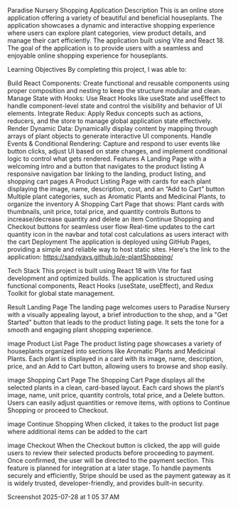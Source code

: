 Paradise Nursery Shopping Application
Description
This is an online store application offering a variety of beautiful and beneficial houseplants. The application showcases a dynamic and interactive shopping experience where users can explore plant categories, view product details, and manage their cart efficiently. The application built using Vite and React 18. The goal of the application is to provide users with a seamless and enjoyable online shopping experience for houseplants.

Learning Objectives
By completing this project, I was able to:

Build React Components: Create functional and reusable components using proper composition and nesting to keep the structure modular and clean.
Manage State with Hooks: Use React Hooks like useState and useEffect to handle component-level state and control the visibility and behavior of UI elements.
Integrate Redux: Apply Redux concepts such as actions, reducers, and the store to manage global application state effectively.
Render Dynamic Data: Dynamically display content by mapping through arrays of plant objects to generate interactive UI components.
Handle Events & Conditional Rendering: Capture and respond to user events like button clicks, adjust UI based on state changes, and implement conditional logic to control what gets rendered.
Features
A Landing Page with a welcoming intro and a button that navigates to the product listing
A responsive navigation bar linking to the landing, product listing, and shopping cart pages
A Product Listing Page with cards for each plant displaying the image, name, description, cost, and an “Add to Cart” button
Multiple plant categories, such as Aromatic Plants and Medicinal Plants, to organize the inventory
A Shopping Cart Page that shows:
Plant cards with thumbnails, unit price, total price, and quantity controls
Buttons to increase/decrease quantity and delete an item
Continue Shopping and Checkout buttons for seamless user flow
Real-time updates to the cart quantity icon in the navbar and total cost calculations as users interact with the cart
Deployment
The application is deployed using GitHub Pages, providing a simple and reliable way to host static sites. Here's the link to the application: https://sandyavs.github.io/e-plantShopping/

Tech Stack
This project is built using React 18 with Vite for fast development and optimized builds. The application is structured using functional components, React Hooks (useState, useEffect), and Redux Toolkit for global state management.

Result
Landing Page
The landing page welcomes users to Paradise Nursery with a visually appealing layout, a brief introduction to the shop, and a "Get Started" button that leads to the product listing page. It sets the tone for a smooth and engaging plant shopping experience.

image
Product List Page
The product listing page showcases a variety of houseplants organized into sections like Aromatic Plants and Medicinal Plants. Each plant is displayed in a card with its image, name, description, price, and an Add to Cart button, allowing users to browse and shop easily.

image
Shopping Cart Page
The Shopping Cart Page displays all the selected plants in a clean, card-based layout. Each card shows the plant’s image, name, unit price, quantity controls, total price, and a Delete button. Users can easily adjust quantities or remove items, with options to Continue Shopping or proceed to Checkout.

image
Continue Shopping
When clicked, it takes to the product list page where additional items can be added to the cart

image
Checkout
When the Checkout button is clicked, the app will guide users to review their selected products before proceeding to payment. Once confirmed, the user will be directed to the payment section. This feature is planned for integration at a later stage. To handle payments securely and efficiently, Stripe should be used as the payment gateway as it is widely trusted, developer-friendly, and provides built-in security.

Screenshot 2025-07-28 at 1 05 37 AM
